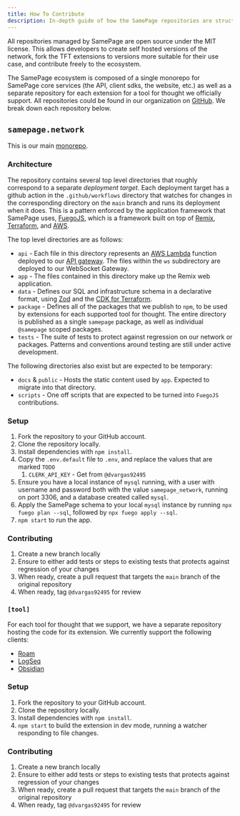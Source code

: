 ```yaml
---
title: How To Contribute
description: In-depth guide of how the SamePage repositories are structured and how to contribute
---
```


All repositories managed by SamePage are open source under the MIT license. This allows developers to create self hosted versions of the network, fork the TFT extensions to versions more suitable for their use case, and contribute freely to the ecosystem.

The SamePage ecosystem is composed of a single monorepo for SamePage core services (the API, client sdks, the website, etc.) as well as a separate repository for each extension for a tool for thought we officially support. All repositories could be found in our organization on [GitHub](https://github.com/samepage-network). We break down each repository below.

## `samepage.network`

This is our main [monorepo](https://github.com/samepage-network/samepage.network).

### Architecture

The repository contains several top level directories that roughly correspond to a separate _deployment target_. Each deployment target has a github action in the `.github/workflows` directory that watches for changes in the corresponding directory on the `main` branch and runs its deployment when it does. This is a pattern enforced by the application framework that SamePage uses, [FuegoJS](https://github.com/dvargas92495/fuegojs), which is a framework built on top of [Remix](https://remix.run), [Terraform](https://terraform.io), and [AWS](https://aws.amazon.com/).

The top level directories are as follows:
- `api` - Each file in this directory represents an [AWS Lambda](https://aws.amazon.com/lambda/) function deployed to our [API gateway](https://aws.amazon.com/api-gateway/). The files within the `ws` subdirectory are deployed to our WebSocket Gateway.
- `app` - The files contained in this directory make up the Remix web application.
- `data` - Defines our SQL and infrastructure schema in a declarative format, using [Zod](https://zod.dev) and the [CDK for Terraform](https://www.terraform.io/cdktf). 
- `package` - Defines all of the packages that we publish to `npm`, to be used by extensions for each supported tool for thought. The entire directory is published as a single `samepage` package, as well as individual `@samepage` scoped packages.
- `tests` - The suite of tests to protect against regression on our network or packages. Patterns and conventions around testing are still under active development.

The following directories also exist but are expected to be temporary:
- `docs` & `public` - Hosts the static content used by `app`. Expected to migrate into that directory.
- `scripts` - One off scripts that are expected to be turned into `FuegoJS` contributions.

### Setup

1. Fork the repository to your GitHub account.
1. Clone the repository locally.
1. Install dependencies with `npm install`.
1. Copy the `.env.default` file to `.env`, and replace the values that are marked `TODO`
    1. `CLERK_API_KEY` - Get from `@dvargas92495`
1. Ensure you have a local instance of `mysql` running, with a user with username and password both with the value `samepage_network`, running on port 3306, and a database created called `mysql`.
1. Apply the SamePage schema to your local `mysql` instance by running `npx fuego plan --sql`, followed by `npx fuego apply --sql`.
1. `npm start` to run the app.

### Contributing

1. Create a new branch locally
1. Ensure to either add tests or steps to existing tests that protects against regression of your changes
1. When ready, create a pull request that targets the `main` branch of the original repository
1. When ready, tag `@dvargas92495` for review

### `[tool]`

For each tool for thought that we support, we have a separate repository hosting the code for its extension. We currently support the following clients:
- [Roam](https://github.com/dvargas92495/roamjs-samepage)
- [LogSeq](https://github.com/dvargas92495/logseq-samepage)
- [Obsidian](https://github.com/dvargas92495/obsidian-samepage)

### Setup

1. Fork the repository to your GitHub account.
1. Clone the repository locally.
1. Install dependencies with `npm install`.
1. `npm start` to build the extension in dev mode, running a watcher responding to file changes.

### Contributing

1. Create a new branch locally
1. Ensure to either add tests or steps to existing tests that protects against regression of your changes
1. When ready, create a pull request that targets the `main` branch of the original repository
1. When ready, tag `@dvargas92495` for review

